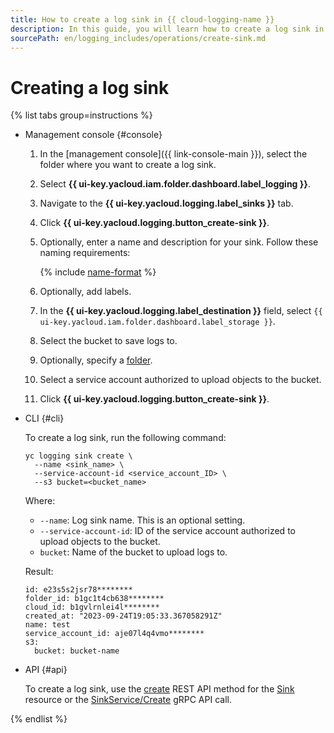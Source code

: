 ```yaml
---
title: How to create a log sink in {{ cloud-logging-name }}
description: In this guide, you will learn how to create a log sink in {{ cloud-logging-name }}.
sourcePath: en/logging_includes/operations/create-sink.md
---
```


# Creating a log sink

{% list tabs group=instructions %}

- Management console {#console}

    1. In the [management console]({{ link-console-main }}), select the folder where you want to create a log sink.
    1. Select **{{ ui-key.yacloud.iam.folder.dashboard.label_logging }}**.
    1. Navigate to the **{{ ui-key.yacloud.logging.label_sinks }}** tab.
    1. Click **{{ ui-key.yacloud.logging.button_create-sink }}**.
    1. Optionally, enter a name and description for your sink. Follow these naming requirements:

        {% include [name-format](../../_includes/name-format.md) %}

    1. Optionally, add labels.
    1. In the **{{ ui-key.yacloud.logging.label_destination }}** field, select `{{ ui-key.yacloud.iam.folder.dashboard.label_storage }}`.
    1. Select the bucket to save logs to.
    1. Optionally, specify a [folder](../../storage/concepts/object.md#folder).
    1. Select a service account authorized to upload objects to the bucket.
    1. Click **{{ ui-key.yacloud.logging.button_create-sink }}**.

- CLI {#cli}

    To create a log sink, run the following command:
    ```
    yc logging sink create \
      --name <sink_name> \
      --service-account-id <service_account_ID> \
      --s3 bucket=<bucket_name>
    ```

    Where:
    * `--name`: Log sink name. This is an optional setting.
    * `--service-account-id`: ID of the service account authorized to upload objects to the bucket.
    * `bucket`: Name of the bucket to upload logs to.

    Result:
    ```
    id: e23s5s2jsr78********
    folder_id: b1gc1t4cb638********
    cloud_id: b1gvlrnlei4l********
    created_at: "2023-09-24T19:05:33.367058291Z"
    name: test
    service_account_id: aje07l4q4vmo********
    s3:
      bucket: bucket-name
    ```

- API {#api}

    To create a log sink, use the [create](../api-ref/Sink/create.md) REST API method for the [Sink](../api-ref/Sink/index.md) resource or the [SinkService/Create](../api-ref/grpc/Sink/create.md) gRPC API call.

{% endlist %}
